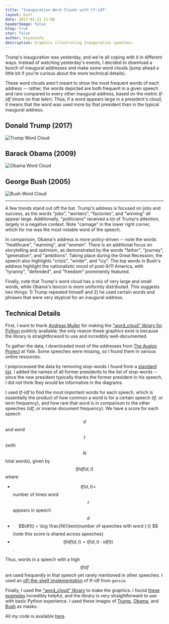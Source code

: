 ```yaml
---
title: "Inauguration Word Clouds with tf-idf"
layout: post
date: 2017-01-21 11:00
headerImage: false
blog: true
star: false
author: keyonvafa
description: Graphics illustrating Inauguration speeches.
---
```


Trump's inauguration was yesterday, and we're all coping with it in different ways. Instead of watching yesterday's events, I decided to download a bunch of inaugural addresses and make some word clouds (jump ahead a little bit if you're curious about the more technical details).

These word clouds aren't meant to show the most frequent words of each address -- rather, the words depicted are both frequent in a given speech and rare compared to every other inaugural address, based on the metric _tf-idf_ (more on that later). Thus, if a word appears large in a president's cloud, it means that the word was used more by that president than in the typical inaugural address.

## Donald Trump (2017)

![Trump Word Cloud]({{site.base_url}}/assets/images/inauguration_wordclouds_blog/trump_wordcloud_2017.png)

## Barack Obama (2009)

![Obama Word Cloud]({{site.base_url}}/assets/images/inauguration_wordclouds_blog/obama_wordcloud_2009.png)

## George Bush (2005)

![Bush Word Cloud]({{site.base_url}}/assets/images/inauguration_wordclouds_blog/bush_wordcloud_2005.png)

---

A few trends stand out off the bat. Trump's address is focused on jobs and success, as the words "jobs", "workers", "factories", and "winning" all appear large. Additionally, "politicians" received a lot of Trump's attention, largely in a negative context. Note "carnage" in the lower right corner, which for me was the most notable word of the speech. 

In comparison, Obama's address is more policy-driven -- note the words "healthcare", "warming", and "women". There is an additional focus on storytelling and optimism, as demonstrated by the words "father", "journey", "generation", and "ambitions". Taking place during the Great Recession, the speech also highlights "crisis", "winter", and "icy". The top words in Bush's address highlight the nationalistic mood of post-9/11 America, with "tyranny", "defended", and "freedom" prominently featured. 

Finally, note that Trump's word cloud has a mix of very large and small words, while Obama's lexicon is more uniformly distributed. This suggests two things: 1) Trump repeated himself and 2) he used certain words and phrases that were very atypical for an inaugural address.

## Technical Details

First, I want to thank <a href='http://amueller.github.io/'>Andreas Muller</a> for making the <a href='https://github.com/amueller/word_cloud'>"word_cloud" library for Python</a> publicly available; the only reason these graphics exist is because the library is straightforward to use and incredibly well-documented. 

To gather the data, I downloaded most of the addresses from <a href='http://avalon.law.yale.edu/subject_menus/inaug.asp'> The Avalon Project</a> at Yale. Some speeches were missing, so I found them in various online resources.

I preprocessed the data by removing stop-words I found from a <a href='https://pypi.python.org/pypi/stop-words'>standard list</a>. I added the names of all former presidents to the list of stop-words -- since the new president typically thanks the former president in his speech, I did not think they would be informative in the diagrams. 

I used _tf-idf_ to find the most important words for each speech, which is essentially the product of how common a word is for a certain speech (_tf_, or term frequency), and how rare that word is in comparison to the other speeches (_idf_, or inverse document frequency). We have a score for each speech $$d$$ and word $$t$$ (with $$N$$ total words), given by $$tfidf(d,t)$$ where

* $$tf(d,t) = $$ number of times word $$t$$ appears in speech $$d$$
* $$idf(t) = \log \frac{N}{\text{number of speeches with word } t} $$ (note this score is shared across speeches)
* $$tfidf(d,t) = tf(d,t) \cdot idf(t)$$.

Thus, words in a speech with a high $$tfidf$$ are used frequently in that speech yet rarely mentioned in other speeches. I used an <a href='https://radimrehurek.com/gensim/models/tfidfmodel.html'>off-the-shelf implementation<a/> of tf-idf from `gensim`.

Finally, I used the <a href='https://github.com/amueller/word_cloud'>"word_cloud" library</a> to make the graphics. I found <a href='https://github.com/amueller/word_cloud/blob/master/examples/colored.py'>these</a> <a href='https://github.com/amueller/word_cloud/blob/master/examples/a_new_hope.py'>examples</a> incredibly helpful, and the library is very straightforward to use with basic Python experience. I used these images of <a href='https://img1.etsystatic.com/140/0/6522319/il_fullxfull.990448319_izew.jpg'>Trump</a>, <a href='https://tmillan1.files.wordpress.com/2012/03/nobackgroundobama.png'>Obama</a>, and <a href='https://lhhs.neocities.org/georgebush.png'>Bush</a> as masks. 

All my code is available <a href='https://github.com/keyonvafa/inaugural-wordclouds'>here</a>. 


